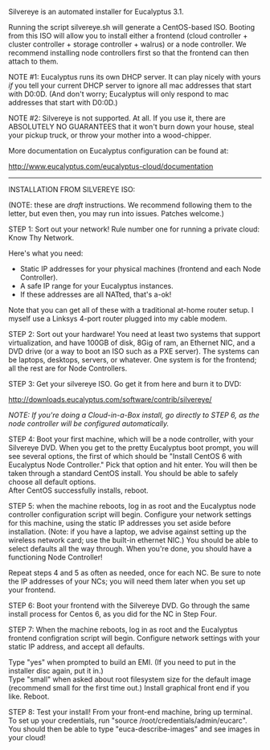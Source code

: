 Silvereye is an automated installer for Eucalyptus 3.1.

Running the script silvereye.sh will generate a CentOS-based ISO.  Booting from this ISO
will allow you to install either a frontend (cloud controller + cluster controller + storage
controller + walrus) or a node controller.  We recommend installing node controllers first 
so that the frontend can then attach to them.

NOTE #1: Eucalyptus runs its own DHCP server. It can play nicely with yours *if* you tell your current
DHCP server to ignore all mac addresses that start with D0:0D.  (And don't worry; Eucalyptus will
only respond to mac addresses that start with D0:0D.)

NOTE #2: Silvereye is not supported.  At all.  If you use it, there are ABSOLUTELY NO GUARANTEES that 
it won't burn down your house, steal your pickup truck, or throw your mother into a wood-chipper.

More documentation on Eucalyptus configuration can be found at:

http://www.eucalyptus.com/eucalyptus-cloud/documentation

* * * * *

INSTALLATION FROM SILVEREYE ISO:

(NOTE: these are *draft* instructions.  We recommend following them to the letter, but even then, 
you may run into issues.  Patches welcome.)

STEP 1: Sort out your network!  Rule number one for running a private cloud: Know Thy Network.

Here's what you need:

* Static IP addresses for your physical machines (frontend and each Node Controller).  
* A safe IP range for your Eucalyptus instances.
* If these addresses are all NATted, that's a-ok!

Note that you can get all of these with a traditional at-home router setup.  I myself use a 
Linksys 4-port router plugged into my cable modem.

STEP 2: Sort out your hardware!  You need at least two systems that support virtualization, 
and have 100GB of disk, 8Gig of ram, an Ethernet NIC, and a DVD drive (or a way to boot an ISO
such as a PXE server).  The systems can be laptops, desktops, servers, or whatever.  One system 
is for the frontend; all the rest are for Node Controllers.

STEP 3: Get your silvereye ISO.  Go get it from here and burn it to DVD: 

http://downloads.eucalyptus.com/software/contrib/silvereye/

*NOTE: If you're doing a Cloud-in-a-Box install, go directly to STEP 6, as the node
controller will be configured automatically.*

STEP 4: Boot your first machine, which will be a node controller, with your Silvereye DVD.  When you get 
to the pretty Eucalyptus boot prompt, you will see several options, the first of which should be 
"Install CentOS 6 with Eucalyptus Node Controller."  Pick that option and hit enter.  You will then be 
taken through a standard CentOS install.  You should be able to safely choose all default options.  
After CentOS successfully installs, reboot.

STEP 5: when the machine reboots, log in as root and the Eucalyptus node controller configuration 
script will begin.  Configure your network settings for this machine, using the static IP addresses
you set aside before installation.  (Note: if you have a laptop, we advise against setting up the
wireless network card; use the built-in ethernet NIC.)  You should be able to select defaults all the 
way through.  When you're done, you should have a functioning Node Controller!  

Repeat steps 4 and 5 as often as needed, once for each NC.  Be sure to note the IP addresses of your NCs; 
you will need them later when you set up your frontend.

STEP 6: Boot your frontend with the Silvereye DVD.  Go through the same install process for Centos 6, 
as you did for the NC in Step Four.

STEP 7: When the machine reboots, log in as root and the Eucalyptus frontend configration script will 
begin.  Configure network settings with your static IP address, and accept all defaults. 

Type "yes" when prompted to build an EMI. (If you need to put in the installer disc again, put it in.)  
Type "small" when asked about root filesystem size for the default image (recommend small for the first 
time out.)  Install graphical front end if you like.  Reboot.

STEP 8: Test your install!  From your front-end machine, bring up terminal.  
To set up your credentials, run "source /root/credentials/admin/eucarc".  You should then be able
to type "euca-describe-images" and see images in your cloud!
